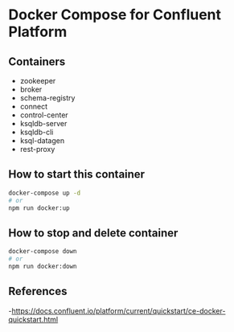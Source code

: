 # Docker Compose for Confluent Platform

## Containers

- zookeeper
- broker
- schema-registry
- connect
- control-center
- ksqldb-server
- ksqldb-cli
- ksql-datagen
- rest-proxy

## How to start this container

```bash
docker-compose up -d
# or
npm run docker:up
```

## How to stop and delete container

```bash
docker-compose down
# or
npm run docker:down
```

## References

-<https://docs.confluent.io/platform/current/quickstart/ce-docker-quickstart.html>
